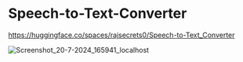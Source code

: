 # Speech-to-Text-Converter

https://huggingface.co/spaces/rajsecrets0/Speech-to-Text_Converter


![Screenshot_20-7-2024_165941_localhost](https://github.com/user-attachments/assets/7d07cd6e-6053-4a78-a420-b21383a6f80b)
